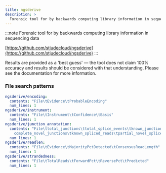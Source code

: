 ```yaml
---
title: ngsderive
description: >
  Forensic tool for by backwards computing library information in sequencing data
---
```


<!--
~~~~~ DO NOT EDIT ~~~~~
This file is autogenerated from the MultiQC module python docstring.
Do not edit the markdown, it will be overwritten.

File path for the source of this content: multiqc/modules/ngsderive/ngsderive.py
~~~~~~~~~~~~~~~~~~~~~~~
-->

:::note
Forensic tool for by backwards computing library information in sequencing data

[https://github.com/stjudecloud/ngsderive](https://github.com/stjudecloud/ngsderive)
:::

Results are provided as a 'best guess' — the tool does not claim 100% accuracy and results
should be considered with that understanding. Please see the documentation for more information.

### File search patterns

```yaml
ngsderive/encoding:
  contents: "File\tEvidence\tProbableEncoding"
  num_lines: 1
ngsderive/instrument:
  contents: "File\tInstrument\tConfidence\tBasis"
  num_lines: 1
ngsderive/junction_annotation:
  contents: "File\ttotal_junctions\ttotal_splice_events\tknown_junctions\tpartial_novel_junctions\t\
    complete_novel_junctions\tknown_spliced_reads\tpartial_novel_spliced_reads\tcomplete_novel_spliced_reads"
  num_lines: 1
ngsderive/readlen:
  contents: "File\tEvidence\tMajorityPctDetected\tConsensusReadLength"
  num_lines: 1
ngsderive/strandedness:
  contents: "File\tTotalReads\tForwardPct\tReversePct\tPredicted"
  num_lines: 1
```
